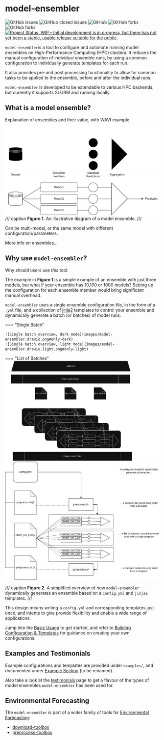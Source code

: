 # model-ensembler
![GitHub issues](https://img.shields.io/github/issues/environmental-forecasting/model-ensembler?style=plastic)
![GitHub closed issues](https://img.shields.io/github/issues-closed/environmental-forecasting/model-ensembler?style=plastic)
![GitHub](https://img.shields.io/github/license/environmental-forecasting/model-ensembler)
![GitHub forks](https://img.shields.io/github/forks/environmental-forecasting/model-ensembler?style=social)
![GitHub forks](https://img.shields.io/github/stars/environmental-forecasting/model-ensembler?style=social)
[![Project Status: WIP – Initial development is in progress, but there has not yet been a stable, usable release suitable for the public.](https://www.repostatus.org/badges/latest/wip.svg)](https://www.repostatus.org/#wip)

`model-ensembler`is a tool to configure and automate running model ensembles on High-Performance Computing (HPC) clusters.
It reduces the manual configuration of individual ensemble runs, by using a common configuration to individually generate templates
for each run.

It also provides pre-and post processing functionality to allow for common tasks to be applied to the ensemble, before
and after the individual runs. 

`model-ensembler` is developed to be extendable to various HPC backends, but currently it supports SLURM and running locally. 

## What is a model ensemble?
Explanation of ensembles and their value, with WAVI example.

![Simple diagram of an ensemble](images/ensemble.drawio.png#only-dark)
![Simple diagram of an ensemble](images/ensemble.drawio.light.png#only-light)
/// caption
**Figure 1.** An illustrative diagram of a model ensemble.
///

Can be multi-model, or the same model with different configuration/parameters.

More info on ensembles...

## Why use `model-ensembler`?
Why should users use *this* tool.

The example in **Figure 1** is a simple example of an ensemble with just three models, but what if your ensemble has 10,100 or
1000 models? Setting up the configuration for each ensemble member would bring significant manual overhead.

`model-ensembler` uses a single ensemble configuration file, in the form of a `.yml` file, and a collection of
[jinja2](https://jinja.palletsprojects.com/en/stable/) templates to control your ensemble and dynamically generate
a batch (or batches) of model runs. 

=== "Single Batch"

    ![Single batch overview, dark mode](images/model-ensembler.drawio.png#only-dark)
    ![Single batch overview, light mode](images/model-ensembler.drawio.light.png#only-light)

=== "List of Batches"
    ![List batch overview, dark mode](images/model-ensembler-list.drawio.png#only-dark)
    ![List batch overview, light mode](images/model-ensembler-list.drawio.light.png#only-light)

/// caption
**Figure 2.** A simplified overview of how `model-ensembler` dynamically generates an ensemble based on a `config.yml` and `jinja2` templates.
///

This design means writing a `config.yml` and corresponding templates just once, and intents to give provide flexibility and enable a 
wide range of applications.

Jump into the [Basic Usage](user/basic-usage.md) to get started, and refer to [Building Configuration & Templates](user/templates.md) for guidance on creating your own configurations.

## Examples and Testimonials
Example configurations and templates are provided under `examples/`, and documented under [Example Section](user/example1.md) (to be renamed).

Also take a look at the [testimonials](testimonials.md) page to get a flavour of the types of model ensembles `model-ensembler` has been used for.

## Environmental Forecasting
The `model-ensembler` is part of a wider family of tools for [Environmental Forecasting](https://github.com/environmental-forecasting):

* [download-toolbox](https://github.com/environmental-forecasting/download-toolbox)
* [preprocess-toolbox](https://github.com/environmental-forecasting/preprocess-toolbox)